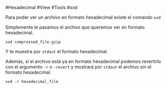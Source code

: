 #Hexadecimal #View #Tools #xxd

Para poder ver un archivo en formato hexadecimal existe el comando `xxd`

Simplemente le pasamos el archivo que queremos ver en formato hexadecimal.

`xxd compressed_file.gzip`

Y te muestra por `stdout` el formato hexadecimal.

Además, si el archivo está ya en formato hexadecimal podemos revertirlo con el argumento `-r` o `-revert` y mostrará por `stdout` el archivo sin el formato hexadecimal.

`xxd -r hexadecimal_file`